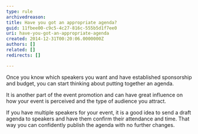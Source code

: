 ```yaml
---
type: rule
archivedreason: 
title: Have you got an appropriate agenda?
guid: 11fbee00-c9c5-4c27-816c-555b5d1f7ee0
uri: have-you-got-an-appropriate-agenda
created: 2014-12-31T00:20:06.0000000Z
authors: []
related: []
redirects: []

---
```


Once you know which speakers you want and have established sponsorship and budget, you can start thinking about putting together an agenda.

<!--endintro-->

It is another part of the event promotion and can have great influence on how your event is perceived and the type of audience you attract.

If you have multiple speakers for your event, it is a good idea to send a draft agenda to speakers and have them confirm their attendance and time. That way you can confidently publish the agenda with no further changes.
